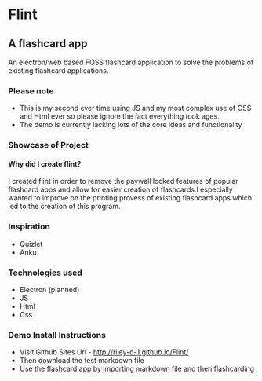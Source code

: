 # Flint
## A flashcard app
An electron/web based FOSS flashcard application to solve the problems of existing flashcard applications.

### Please note
- This is my second ever time using JS and my most complex use of CSS and Html ever so please ignore the fact everything took ages.
- The demo is currently  lacking lots of the core ideas and functionality 

### Showcase of Project

#### Why did I create flint?
I created flint in order to remove the paywall locked features of popular flashcard apps and allow for easier creation of flashcards.I especially wanted to improve on the printing provess of existing flashcard apps which led to the creation of this program.
### Inspiration
- Quizlet
- Anku

### Technologies used
- Electron (planned)
- JS
- Html
- Css
### Demo Install Instructions
- Visit Github Sites Url - http://riley-d-1.github.io/Flint/
- Then download the test markdown file
- Use the flashcard app by importing markdown file and then flashcarding

